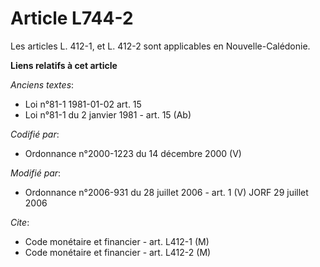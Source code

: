 # Article L744-2

Les articles L. 412-1, et L. 412-2 sont applicables en Nouvelle-Calédonie.

**Liens relatifs à cet article**

_Anciens textes_:

  - Loi n°81-1 1981-01-02 art. 15
  - Loi n°81-1 du 2 janvier 1981 - art. 15 (Ab)

_Codifié par_:

  - Ordonnance n°2000-1223 du 14 décembre 2000 (V)

_Modifié par_:

  - Ordonnance n°2006-931 du 28 juillet 2006 - art. 1 (V) JORF 29 juillet 2006

_Cite_:

  - Code monétaire et financier - art. L412-1 (M)
  - Code monétaire et financier - art. L412-2 (M)
